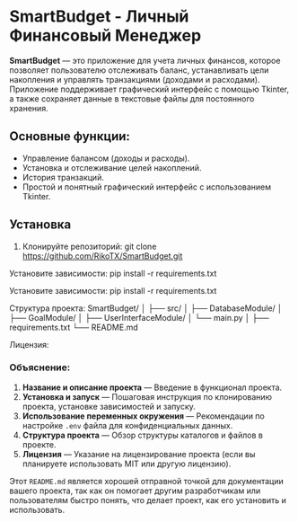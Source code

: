 # SmartBudget - Личный Финансовый Менеджер

**SmartBudget** — это приложение для учета личных финансов, которое позволяет пользователю отслеживать баланс, устанавливать цели накопления и управлять транзакциями (доходами и расходами). Приложение поддерживает графический интерфейс с помощью Tkinter, а также сохраняет данные в текстовые файлы для постоянного хранения.

## Основные функции:
- Управление балансом (доходы и расходы).
- Установка и отслеживание целей накоплений.
- История транзакций.
- Простой и понятный графический интерфейс с использованием Tkinter.

## Установка

1. Клонируйте репозиторий:
	git clone https://github.com/RikoTX/SmartBudget.git


Установите зависимости:
	pip install -r requirements.txt

Установите зависимости:
	pip install -r requirements.txt




Структура проекта:
SmartBudget/
│
├── src/
│   ├── DatabaseModule/
│   ├── GoalModule/
│   ├── UserInterfaceModule/
│   └── main.py
│
├── requirements.txt
└── README.md


Лицензия:

### Объяснение:
1. **Название и описание проекта** — Введение в функционал проекта.
2. **Установка и запуск** — Пошаговая инструкция по клонированию проекта, установке зависимостей и запуску.
3. **Использование переменных окружения** — Рекомендации по настройке `.env` файла для конфиденциальных данных.
4. **Структура проекта** — Обзор структуры каталогов и файлов в проекте.
5. **Лицензия** — Указание на лицензирование проекта (если вы планируете использовать MIT или другую лицензию).

Этот `README.md` является хорошей отправной точкой для документации вашего проекта, так как он помогает другим разработчикам или пользователям быстро понять, что делает проект, как его установить и использовать.





